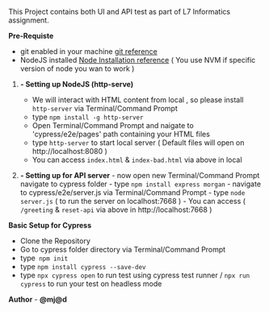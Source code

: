 This Project contains both UI and API test as part of L7 Informatics assignment.

**Pre-Requiste**
  -  git enabled in your machine [git reference](https://git-scm.com/)
  -  NodeJS installed [Node Installation reference](https://nodejs.org/en)
    ( You use NVM if specific version of node you wan to work )

 1. **- Setting up NodeJS (http-serve)**
    - We will interact with HTML content from local , so please install `http-server` via Terminal/Command Prompt
    - type `npm install -g http-server`
    - Open Terminal/Command Prompt and naigate to 'cypress/e2e/pages' path containing your HTML files
    - type `http-server` to start local server ( Default files will open on http://localhost:8080 )
    - You can access `index.html` & `index-bad.html` via above in local

  2. **- Setting up for API server**
    - now open new Terminal/Command Prompt navigate to cypress folder
    - type `npm install express morgan`
    - navigate to cypress/e2e/server.js via Terminal/Command Prompt
    - type `node server.js` ( to run the server on localhost:7668 )
    - You can access ( `/greeting` & `reset-api` via above in http://localhost:7668 )
  
**Basic Setup for Cypress**
  - Clone the Repository
  - Go to cypress folder directory via Terminal/Command Prompt
  - type` npm init`
  - type `npm install cypress --save-dev`
  - type `npx cypress open` to run test using cypress test runner / `npx run cypress` to run your test on headless mode

**Author** - **@mj@d**
